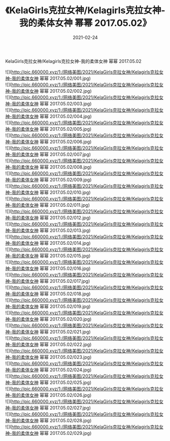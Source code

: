 ﻿---
layout: post
title:  《KelaGirls克拉女神/Kelagirls克拉女神-我的柔体女神 幂幂 2017.05.02》
date:   2021-02-24
img: http://pic.660000.xyz/1:/网络美图/2021/KelaGirls克拉女神/Kelagirls克拉女神-我的柔体女神 幂幂 2017.05.02/000.jpg
categories: [美女, 清纯, 唯美]
---

KelaGirls克拉女神/Kelagirls克拉女神-我的柔体女神 幂幂 2017.05.02

 ![](http://pic.660000.xyz/1:/网络美图/2021/KelaGirls克拉女神/Kelagirls克拉女神-我的柔体女神 幂幂 2017.05.02/001.jpg) <br>![](http://pic.660000.xyz/1:/网络美图/2021/KelaGirls克拉女神/Kelagirls克拉女神-我的柔体女神 幂幂 2017.05.02/002.jpg) <br>![](http://pic.660000.xyz/1:/网络美图/2021/KelaGirls克拉女神/Kelagirls克拉女神-我的柔体女神 幂幂 2017.05.02/003.jpg) <br>![](http://pic.660000.xyz/1:/网络美图/2021/KelaGirls克拉女神/Kelagirls克拉女神-我的柔体女神 幂幂 2017.05.02/004.jpg) <br>![](http://pic.660000.xyz/1:/网络美图/2021/KelaGirls克拉女神/Kelagirls克拉女神-我的柔体女神 幂幂 2017.05.02/005.jpg) <br>![](http://pic.660000.xyz/1:/网络美图/2021/KelaGirls克拉女神/Kelagirls克拉女神-我的柔体女神 幂幂 2017.05.02/006.jpg) <br>![](http://pic.660000.xyz/1:/网络美图/2021/KelaGirls克拉女神/Kelagirls克拉女神-我的柔体女神 幂幂 2017.05.02/007.jpg) <br>![](http://pic.660000.xyz/1:/网络美图/2021/KelaGirls克拉女神/Kelagirls克拉女神-我的柔体女神 幂幂 2017.05.02/008.jpg) <br>![](http://pic.660000.xyz/1:/网络美图/2021/KelaGirls克拉女神/Kelagirls克拉女神-我的柔体女神 幂幂 2017.05.02/009.jpg) <br>![](http://pic.660000.xyz/1:/网络美图/2021/KelaGirls克拉女神/Kelagirls克拉女神-我的柔体女神 幂幂 2017.05.02/010.jpg) <br>![](http://pic.660000.xyz/1:/网络美图/2021/KelaGirls克拉女神/Kelagirls克拉女神-我的柔体女神 幂幂 2017.05.02/011.jpg) <br>![](http://pic.660000.xyz/1:/网络美图/2021/KelaGirls克拉女神/Kelagirls克拉女神-我的柔体女神 幂幂 2017.05.02/012.jpg) <br>![](http://pic.660000.xyz/1:/网络美图/2021/KelaGirls克拉女神/Kelagirls克拉女神-我的柔体女神 幂幂 2017.05.02/013.jpg) <br>![](http://pic.660000.xyz/1:/网络美图/2021/KelaGirls克拉女神/Kelagirls克拉女神-我的柔体女神 幂幂 2017.05.02/014.jpg) <br>![](http://pic.660000.xyz/1:/网络美图/2021/KelaGirls克拉女神/Kelagirls克拉女神-我的柔体女神 幂幂 2017.05.02/015.jpg) <br>![](http://pic.660000.xyz/1:/网络美图/2021/KelaGirls克拉女神/Kelagirls克拉女神-我的柔体女神 幂幂 2017.05.02/016.jpg) <br>![](http://pic.660000.xyz/1:/网络美图/2021/KelaGirls克拉女神/Kelagirls克拉女神-我的柔体女神 幂幂 2017.05.02/017.jpg) <br>![](http://pic.660000.xyz/1:/网络美图/2021/KelaGirls克拉女神/Kelagirls克拉女神-我的柔体女神 幂幂 2017.05.02/018.jpg) <br>![](http://pic.660000.xyz/1:/网络美图/2021/KelaGirls克拉女神/Kelagirls克拉女神-我的柔体女神 幂幂 2017.05.02/019.jpg) <br>![](http://pic.660000.xyz/1:/网络美图/2021/KelaGirls克拉女神/Kelagirls克拉女神-我的柔体女神 幂幂 2017.05.02/020.jpg) <br>![](http://pic.660000.xyz/1:/网络美图/2021/KelaGirls克拉女神/Kelagirls克拉女神-我的柔体女神 幂幂 2017.05.02/021.jpg) <br>![](http://pic.660000.xyz/1:/网络美图/2021/KelaGirls克拉女神/Kelagirls克拉女神-我的柔体女神 幂幂 2017.05.02/022.jpg) <br>![](http://pic.660000.xyz/1:/网络美图/2021/KelaGirls克拉女神/Kelagirls克拉女神-我的柔体女神 幂幂 2017.05.02/023.jpg) <br>![](http://pic.660000.xyz/1:/网络美图/2021/KelaGirls克拉女神/Kelagirls克拉女神-我的柔体女神 幂幂 2017.05.02/024.jpg) <br>![](http://pic.660000.xyz/1:/网络美图/2021/KelaGirls克拉女神/Kelagirls克拉女神-我的柔体女神 幂幂 2017.05.02/025.jpg) <br>![](http://pic.660000.xyz/1:/网络美图/2021/KelaGirls克拉女神/Kelagirls克拉女神-我的柔体女神 幂幂 2017.05.02/026.jpg) <br>![](http://pic.660000.xyz/1:/网络美图/2021/KelaGirls克拉女神/Kelagirls克拉女神-我的柔体女神 幂幂 2017.05.02/027.jpg) <br>![](http://pic.660000.xyz/1:/网络美图/2021/KelaGirls克拉女神/Kelagirls克拉女神-我的柔体女神 幂幂 2017.05.02/028.jpg) <br>![](http://pic.660000.xyz/1:/网络美图/2021/KelaGirls克拉女神/Kelagirls克拉女神-我的柔体女神 幂幂 2017.05.02/029.jpg) <br>